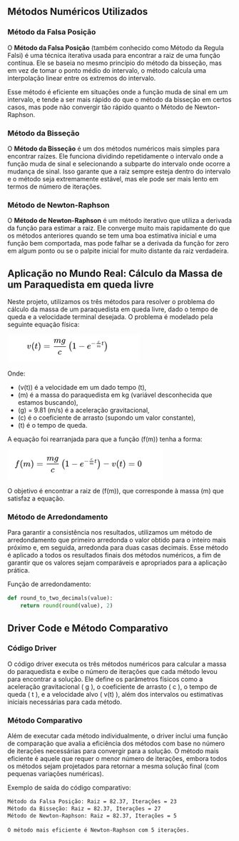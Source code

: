 ## Métodos Numéricos Utilizados

### Método da Falsa Posição

O **Método da Falsa Posição** (também conhecido como Método da Regula Falsi) é uma técnica iterativa usada para encontrar a raiz de uma função contínua. Ele se baseia no mesmo princípio do método da bisseção, mas em vez de tomar o ponto médio do intervalo, o método calcula uma interpolação linear entre os extremos do intervalo. 

Esse método é eficiente em situações onde a função muda de sinal em um intervalo, e tende a ser mais rápido do que o método da bisseção em certos casos, mas pode não convergir tão rápido quanto o Método de Newton-Raphson.

### Método da Bisseção

O **Método da Bisseção** é um dos métodos numéricos mais simples para encontrar raízes. Ele funciona dividindo repetidamente o intervalo onde a função muda de sinal e selecionando a subparte do intervalo onde ocorre a mudança de sinal. Isso garante que a raiz sempre esteja dentro do intervalo e o método seja extremamente estável, mas ele pode ser mais lento em termos de número de iterações.

### Método de Newton-Raphson

O **Método de Newton-Raphson** é um método iterativo que utiliza a derivada da função para estimar a raiz. Ele converge muito mais rapidamente do que os métodos anteriores quando se tem uma boa estimativa inicial e uma função bem comportada, mas pode falhar se a derivada da função for zero em algum ponto ou se o palpite inicial for muito distante da raiz verdadeira.

## Aplicação no Mundo Real: Cálculo da Massa de um Paraquedista em queda livre

Neste projeto, utilizamos os três métodos para resolver o problema do cálculo da massa de um paraquedista em queda livre, dado o tempo de queda e a velocidade terminal desejada. O problema é modelado pela seguinte equação física:

![Equação do Paraquedista](./img/eq1.png)

Onde:
- \(v(t)\) é a velocidade em um dado tempo \(t\),
- \(m\) é a massa do paraquedista em kg (variável desconhecida que estamos buscando),
- \(g\) = 9.81 (m/s) é a aceleração gravitacional,
- \(c\) é o coeficiente de arrasto (supondo um valor constante),
- \(t\) é o tempo de queda.

A equação foi rearranjada para que a função \(f(m)\) tenha a forma:

![Equação do rearranjada](./img/eq2.png)

O objetivo é encontrar a raiz de \(f(m)\), que corresponde à massa \(m\) que satisfaz a equação.

### Método de Arredondamento

Para garantir a consistência nos resultados, utilizamos um método de arredondamento que primeiro arredonda o valor obtido para o inteiro mais próximo e, em seguida, arredonda para duas casas decimais. Esse método é aplicado a todos os resultados finais dos métodos numéricos, a fim de garantir que os valores sejam comparáveis e apropriados para a aplicação prática.

Função de arredondamento:

```python
def round_to_two_decimals(value):
    return round(round(value), 2)
```

## Driver Code e Método Comparativo

### Código Driver

O código driver executa os três métodos numéricos para calcular a massa do paraquedista e exibe o número de iterações que cada método levou para encontrar a solução. Ele define os parâmetros físicos como a aceleração gravitacional \( g \), o coeficiente de arrasto \( c \), o tempo de queda \( t \), e a velocidade alvo \( v(t) \), além dos intervalos ou estimativas iniciais necessárias para cada método.

### Método Comparativo

Além de executar cada método individualmente, o driver inclui uma função de comparação que avalia a eficiência dos métodos com base no número de iterações necessárias para convergir para a solução. O método mais eficiente é aquele que requer o menor número de iterações, embora todos os métodos sejam projetados para retornar a mesma solução final (com pequenas variações numéricas).

Exemplo de saída do código comparativo:

```text
Método da Falsa Posição: Raiz = 82.37, Iterações = 23
Método da Bisseção: Raiz = 82.37, Iterações = 27
Método de Newton-Raphson: Raiz = 82.37, Iterações = 5

O método mais eficiente é Newton-Raphson com 5 iterações.
```